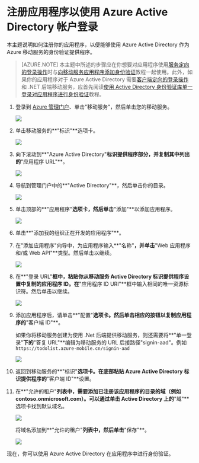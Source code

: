 <properties linkid="develop-mobile-how-to-guides-register-for-active-directory-authentication" urlDisplayName="Register for Azure Active Directory Authentication" pageTitle="注册以进行 Azure Active Directory 身份验证 - 移动服务" metaKeywords="Azure registering application, Azure Active Directory authentication, application authenticate, authenticate mobile services" description="了解如何在移动服务应用程序中注册以进行 Azure Active Directory 身份验证." title="Register your account to use an Azure Active Directory account login" authors="wesmc" services="mobile-services" documentationCenter="Mobile" />
<tags ms.service="mobile-services"
    ms.date="02/20/2015"
    wacn.date="04/11/2015"
    />

# 注册应用程序以使用 Azure Active Directory 帐户登录

本主题说明如何注册你的应用程序，以便能够使用 Azure Active Directory 作为 Azure 移动服务的身份验证提供程序。 


>[AZURE.NOTE] 本主题中所述的步骤应在你想要对应用程序使用[服务定向的登录操作](https://msdn.microsoft.com/zh-CN/library/azure/dn283952.aspx)时与[向移动服务应用程序添加身份验证](/zh-cn/documentation/articles/mobile-services-dotnet-backend-windows-store-dotnet-get-started-users/)教程一起使用。此外，如果你的应用程序对于 Azure Active Directory 需要[客户端定向的登录操作](https://msdn.microsoft.com/zh-CN/library/azure/jj710106.aspx)和 .NET 后端移动服务，应首先阅读[使用 Active Directory 身份验证库单一登录对应用程序进行身份验证](/zh-cn/documentation/articles/mobile-services-windows-store-dotnet-adal-sso-authentication/)教程。


1. 登录到 [Azure 管理门户]、单击"移动服务"，然后单击您的移动服务。

    ![][1]

2. 单击移动服务的**"标识"**选项卡。 

    ![][2]

3. 向下滚动到**"Azure Active Directory"**标识提供程序部分，并复制其中列出的**"应用程序 URL"**。

    ![][3]

4. 导航到管理门户中的**"Active Directory"**，然后单击你的目录。

    ![][4] 

5. 单击顶部的**"应用程序"**选项卡，然后单击**"添加"**以添加应用程序。 

    ![][10]

6. 单击**"添加我的组织正在开发的应用程序"**。

7. 在"添加应用程序"向导中，为应用程序输入**"名称"**，并单击**"Web 应用程序和/或 Web API"**类型。然后单击以继续。

    ![][5]

8. 在**"登录 URL"**框中，粘贴你从移动服务 Active Directory 标识提供程序设置中复制的应用程序 ID。在**"应用程序 ID URI"**框中输入相同的唯一资源标识符。然后单击以继续。
 
    ![][6]


9. 添加应用程序后，请单击**"配置"**选项卡。然后单击相应的按钮以复制应用程序的**"客户端 ID"**。

    如果你将移动服务创建为使用 .Net 后端提供移动服务，则还需要将**"单一登录"**下的**"答复 URL"**编辑为移动服务的 URL 后接路径"signin-aad"。例如  `https://todolist.azure-mobile.cn/signin-aad`

    ![][8]


10. 返回到移动服务的**"标识"**选项卡。在底部粘贴 Azure Active Directory 标识提供程序的**"客户端 ID"**设置。

  
11. 在**"允许的租户"**列表中，需要添加已注册该应用程序的目录的域（例如 contoso.onmicrosoft.com）。可以通过单击 Active Directory 上的**"域"**选项卡找到默认域名。

    ![][11]
 
    将域名添加到**"允许的租户"**列表中，然后单击**"保存"**。    


    ![][9]



现在，你可以使用 Azure Active Directory 在应用程序中进行身份验证。 



<!-- Anchors. -->

<!-- Images. -->
[1]: ./media/mobile-services-how-to-register-active-directory-authentication/mobile-services-selection.png
[2]: ./media/mobile-services-how-to-register-active-directory-authentication/mobile-identity-tab.png
[3]: ./media/mobile-services-how-to-register-active-directory-authentication/mobile-services-copy-app-url-waad-auth.png
[4]: ./media/mobile-services-how-to-register-active-directory-authentication/mobile-services-select-ad-waad-auth.png
[5]: ./media/mobile-services-how-to-register-active-directory-authentication/mobile-services-add-app-wizard-1-waad-auth.png
[6]: ./media/mobile-services-how-to-register-active-directory-authentication/mobile-services-add-app-wizard-2-waad-auth.png
[7]: ./media/mobile-services-how-to-register-active-directory-authentication/mobile-services-add-app-wizard-3-waad-auth.png
[8]: ./media/mobile-services-how-to-register-active-directory-authentication/mobile-services-clientid-waad-auth.png
[9]: ./media/mobile-services-how-to-register-active-directory-authentication/mobile-services-clientid-pasted-waad-auth.png
[10]:./media/mobile-services-how-to-register-active-directory-authentication/mobile-services-waad-idenity-tab-selection.png
[11]:./media/mobile-services-how-to-register-active-directory-authentication/mobile-services-default-domain.png

<!-- URLs. -->
[Azure 管理门户]: https://manage.windowsazure.cn/

